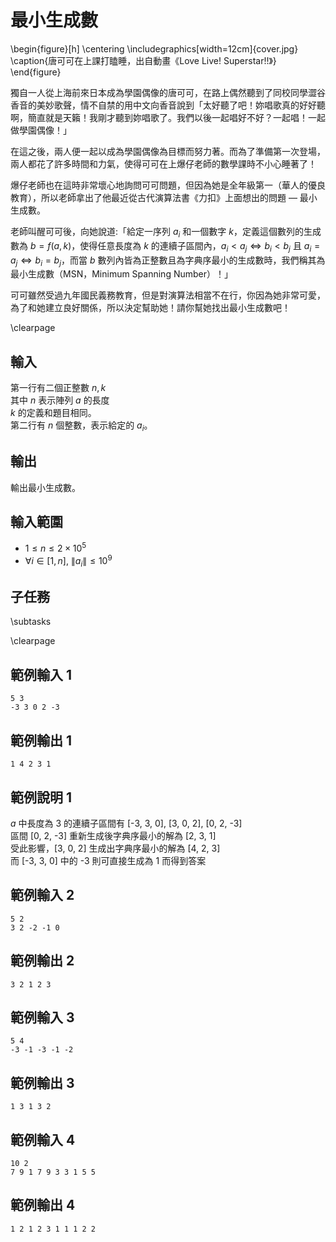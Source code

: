 # 最小生成數

\begin{figure}[h]
\centering
\includegraphics[width=12cm]{cover.jpg}
\caption{唐可可在上課打瞌睡，出自動畫《Love Live! Superstar!!》}
\end{figure}

獨自一人從上海前來日本成為學園偶像的唐可可，在路上偶然聽到了同校同學澀谷香音的美妙歌聲，情不自禁的用中文向香音說到「太好聽了吧！妳唱歌真的好好聽啊，簡直就是天籟！我剛才聽到妳唱歌了。我們以後⼀起唱好不好？⼀起唱！⼀起做學園偶像！」

在這之後，兩人便一起以成為學園偶像為目標而努力著。而為了準備第一次登場，兩人都花了許多時間和力氣，使得可可在上爆仔老師的數學課時不小心睡著了！

爆仔老師也在這時非常壞心地詢問可可問題，但因為她是全年級第一（華人的優良教育），所以老師拿出了他最近從古代演算法書《力扣》上面想出的問題 — 最小生成數。

老師叫醒可可後，向她說道:「給定一序列 $a_i$ 和一個數字 $k$，定義這個數列的生成數為 $b = f(a, k)$，使得任意長度為 $k$ 的連續子區間內，$a_i < a_j \iff b_i < b_j$ 且 $a_i = a_j \iff b_i = b_j$，而當 $b$ 數列內皆為正整數且為字典序最小的生成數時，我們稱其為最小生成數（MSN，Minimum Spanning Number）！」

可可雖然受過九年國民義務教育，但是對演算法相當不在行，你因為她非常可愛，為了和她建立良好關係，所以決定幫助她！請你幫她找出最小生成數吧！

\clearpage

## 輸入
第一行有二個正整數 $n, k$  
其中 $n$ 表示陣列 $a$ 的長度  
$k$ 的定義和題目相同。  
第二行有 $n$ 個整數，表示給定的 $a_i$。  

## 輸出
輸出最小生成數。  

## 輸入範圍
- $1 \le n \le 2 \times 10^5$
- $\forall i \in [1, n], \ \|a_i\| \le 10^9$

## 子任務
\subtasks

\clearpage

## 範例輸入 1
```
5 3
-3 3 0 2 -3
```

## 範例輸出 1
```
1 4 2 3 1 
```

## 範例說明 1
$a$ 中長度為 $3$ 的連續子區間有 [-3, 3, 0], [3, 0, 2], [0, 2, -3]  
區間 [0, 2, -3] 重新生成後字典序最小的解為 [2, 3, 1]  
受此影響，[3, 0, 2] 生成出字典序最小的解為 [4, 2, 3]   
而 [-3, 3, 0] 中的 -3 則可直接生成為 1 而得到答案  

## 範例輸入 2
```
5 2
3 2 -2 -1 0
```

## 範例輸出 2
```
3 2 1 2 3 
```

## 範例輸入 3
```
5 4
-3 -1 -3 -1 -2
```

## 範例輸出 3
```
1 3 1 3 2 
```

## 範例輸入 4
```
10 2
7 9 1 7 9 3 3 1 5 5
```

## 範例輸出 4
```
1 2 1 2 3 1 1 1 2 2
```
